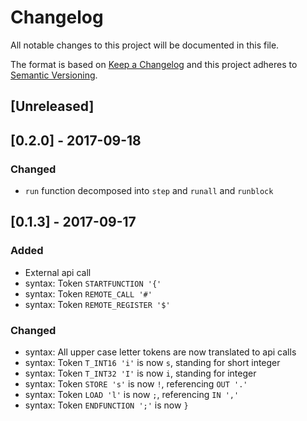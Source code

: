 # Changelog
All notable changes to this project will be documented in this file.

The format is based on [Keep a Changelog](http://keepachangelog.com/en/1.0.0/)
and this project adheres to [Semantic Versioning](http://semver.org/spec/v2.0.0.html).

## [Unreleased]

## [0.2.0] - 2017-09-18
### Changed
  - `run` function decomposed into `step` and `runall` and `runblock`

## [0.1.3] - 2017-09-17
### Added
  - External api call
  - syntax: Token `STARTFUNCTION '{'`
  - syntax: Token `REMOTE_CALL '#'`
  - syntax: Token `REMOTE_REGISTER '$'`

### Changed
  - syntax: All upper case letter tokens are now translated to api calls
  - syntax: Token `T_INT16 'i'` is now `s`, standing for short integer
  - syntax: Token `T_INT32 'I'` is now `i`, standing for integer
  - syntax: Token `STORE 's'` is now `!`, referencing `OUT '.'`
  - syntax: Token `LOAD 'l'` is now `;`, referencing `IN ','`
  - syntax: Token `ENDFUNCTION ';'` is now `}`
